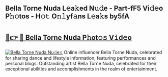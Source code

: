 ## Bella Torne Nuda L𝚎a𝚔ed N𝚞𝚍e - Part-fF5 Vi𝚍𝚎o P𝚑𝚘tos - H𝚘𝚝 O𝚗𝚕yf𝚊ns L𝚎a𝚔s by5fA

# <h2><a href="http://kf1vf4.oniu.top/?m=Bella+Torne+Nuda">🔗👉 🔴 Bella Torne Nuda P𝚑ot𝚘𝚜 V𝚒d𝚎o</a></h2>

[![Bella Torne Nuda Nu𝚍e𝚜](https://i.imgur.com/0qMVB7G.gif)](http://kf1vf4.oniu.top/?m=Bella+Torne+Nuda)
Online influencer Bella Torne Nuda, celebrated for sharing dance and lifestyle information, featuring performances and personal blogs. Outstanding artist Bella Torne Nuda, celebrated for their exceptional abilities and accomplishments in the realm of entertainment.  
